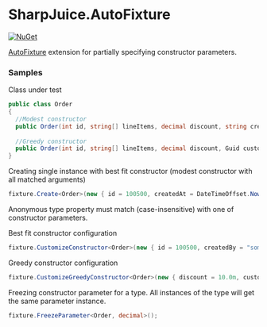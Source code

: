 # SharpJuice.AutoFixture #

[![NuGet](https://img.shields.io/nuget/v/SharpJuice.AutoFixture.svg)](https://www.nuget.org/packages/SharpJuice.AutoFixture/)


[AutoFixture](https://github.com/AutoFixture/AutoFixture) extension for partially specifying constructor parameters. 

### Samples ###

Class under test
```csharp
public class Order
{
  //Modest constructor
  public Order(int id, string[] lineItems, decimal discount, string createdBy) {...}
  
  //Greedy constructor
  public Order(int id, string[] lineItems, decimal discount, Guid customerId, DateTimeOffset createdAt) {...}
}
```

Creating single instance with best fit constructor (modest constructor with all matched arguments)
```csharp
fixture.Create<Order>(new { id = 100500, createdAt = DateTimeOffset.Now  });
``` 
Anonymous type property must match (case-insensitive) with one of constructor parameters.


Best fit constructor configuration
```csharp
fixture.CustomizeConstructor<Order>(new { id = 100500, createdBy = "someuser" });
```

Greedy constructor configuration
```csharp
fixture.CustomizeGreedyConstructor<Order>(new { discount = 10.0m, customerId = Guid.NewGuid() });
```


Freezing constructor parameter for a type. All instances of the type will get the same parameter instance. 
```csharp
fixture.FreezeParameter<Order, decimal>();
``` 
